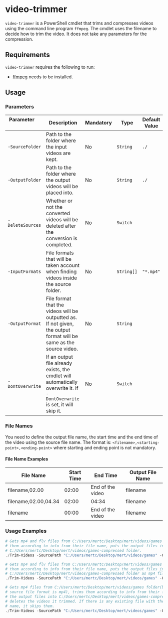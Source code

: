 # video-trimmer

```video-trimmer``` is a PowerShell cmdlet that trims and compresses videos using the command line program ```ffmpeg```. The cmdlet uses the filename to decide how to trim the video. It does not take any parameters for the compression.

## Requirements

```video-trimmer``` requires the following to run:

- [ffmpeg](https://github.com/FFmpeg/FFmpeg) needs to be installed.

## Usage

### Parameters

| Parameter &nbsp; &nbsp; &nbsp; &nbsp; &nbsp; &nbsp; &nbsp; &nbsp; &nbsp; | Description                                                                                                                    | Mandatory | Type           | Default Value   |
|------------------------------|--------------------------------------------------------------------------------------------------------------------------------|-----------|----------------|-----------------|
| ```-SourceFolder```          | Path to the folder where the input videos are kept.                                                                            | No        | ```String```   | ```./```        |
| ```-OutputFolder```          | Path to the folder where the output videos will be placed into.                                                                | No        | ```String```   | ```./```        |
| ```-DeleteSources```         | Whether or not the converted videos will be deleted after the conversion is completed.                                         | No        | ```Switch```   |                 |
| ```-InputFormats```          | File formats that will be taken account when finding videos inside the source folder.                                          | No        | ```String[]``` | ```"*.mp4"```   |
| ```-OutputFormat```          | File format that the videos will be outputted as. If not given, the output format will be same as the source video.            | No        | ```String```   |                 |
| ```-DontOverwrite```         | If an output file already exists, the cmdlet will automatically overwrite it. If ```-DontOverwrite``` is set, it will skip it. | No        | ```Switch```   |                 |

### File Names

You need to define the output file name, the start time and the end time of the video using the source file name. The format is: ```<filename>,<starting-point>,<ending-point>``` where starting and ending point is not mandatory.

#### File Name Examples

| File Name            | Start Time | End Time         | Output File Name |
|----------------------|------------|------------------|------------------|
| filename,02.00       | 02:00      | End of the video | filename         |
| filename,02.00,04.34 | 02:00      | 04:34            | filename         |
| filename             | 00:00      | End of the video | filename         |

### Usage Examples

```powershell
# Gets mp4 and flv files from C:/Users/mertc/Desktop/mert/videos/games folder, trims 
# them according to info from their file name, puts the output files into 
# C:/Users/mertc/Desktop/mert/videos/games-compressed folder.
./Trim-Videos -SourcePath "C:/Users/mertc/Desktop/mert/videos/games" -OutputPath "C:/Users/mertc/Desktop/mert/videos/games-compressed" -InputFormats "*.mp4", "*.flv"

# Gets mp4 and flv files from C:/Users/mertc/Desktop/mert/videos/games folder, trims 
# them according to info from their file name, puts the output files into 
# C:/Users/mertc/Desktop/mert/videos/games-compressed folder as mp4 file format.
./Trim-Videos -SourcePath "C:/Users/mertc/Desktop/mert/videos/games" -OutputPath "C:/Users/mertc/Desktop/mert/videos/games-compressed" -InputFormats "*.mp4", "*.flv" -OutputFormat ".mp4"

# Gets mp4 files from C:/Users/mertc/Desktop/mert/videos/games folder(because default 
# source file format is mp4), trims them according to info from their file name, puts 
# the output files into C:/Users/mertc/Desktop/mert/videos/games-compressed folder and
# deletes the videos it trimmed. If there is any existing file with the output file
# name, it skips them.
./Trim-Videos -SourcePath "C:/Users/mertc/Desktop/mert/videos/games" -OutputPath "C:/Users/mertc/Desktop/mert/videos/games-compressed" -DeleteSources -DontOverwrite
```
